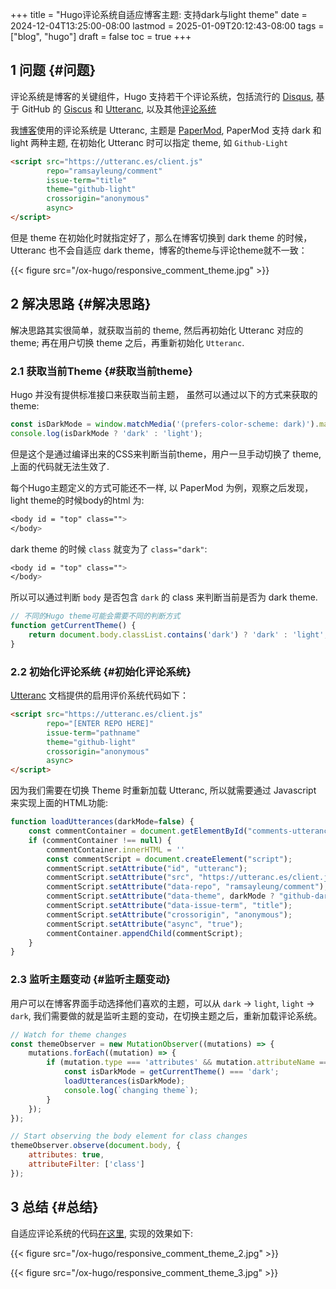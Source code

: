 +++
title = "Hugo评论系统自适应博客主题: 支持dark与light theme"
date = 2024-12-04T13:25:00-08:00
lastmod = 2025-01-09T20:12:43-08:00
tags = ["blog", "hugo"]
draft = false
toc = true
+++

## <span class="section-num">1</span> 问题 {#问题}

评论系统是博客的关键组件，Hugo 支持若干个评论系统，包括流行的 [Disqus](https://disqus.com/), 基于 GitHub 的 [Giscus](https://giscus.app) 和 [Utteranc](https://utteranc.es/), 以及其他[评论系统](https://gohugo.io/content-management/comments/)

我[博客](https://ramsayleung.github.io/)使用的评论系统是 Utteranc, 主题是 [PaperMod](https://github.com/adityatelange/hugo-PaperMod/), PaperMod 支持 dark 和 light 两种主题, 在初始化 Utteranc 时可以指定 theme, 如 `Github-Light`

```html
<script src="https://utteranc.es/client.js"
        repo="ramsayleung/comment"
        issue-term="title"
        theme="github-light"
        crossorigin="anonymous"
        async>
</script>
```

但是 theme 在初始化时就指定好了，那么在博客切换到 dark theme 的时候， Utteranc 也不会自适应 dark theme，博客的theme与评论theme就不一致：

{{< figure src="/ox-hugo/responsive_comment_theme.jpg" >}}


## <span class="section-num">2</span> 解决思路 {#解决思路}

解决思路其实很简单，就获取当前的 theme, 然后再初始化 Utteranc 对应的 theme; 再在用户切换 theme 之后，再重新初始化 `Utteranc`.


### <span class="section-num">2.1</span> 获取当前Theme {#获取当前theme}

Hugo 并没有提供标准接口来获取当前主题， 虽然可以通过以下的方式来获取的 theme:

```js
const isDarkMode = window.matchMedia('(prefers-color-scheme: dark)').matches;
console.log(isDarkMode ? 'dark' : 'light');
```

但是这个是通过编译出来的CSS来判断当前theme，用户一旦手动切换了 theme, 上面的代码就无法生效了.

每个Hugo主题定义的方式可能还不一样, 以 PaperMod 为例，观察之后发现，light theme的时候body的html 为:

```css
<body id = "top" class="">
</body>
```

dark theme 的时候 `class` 就变为了 `class="dark"`:

```css
<body id = "top" class="">
</body>
```

所以可以通过判断 `body` 是否包含 `dark` 的 class 来判断当前是否为 dark theme.

```js
// 不同的Hugo theme可能会需要不同的判断方式
function getCurrentTheme() {
    return document.body.classList.contains('dark') ? 'dark' : 'light';
}
```


### <span class="section-num">2.2</span> 初始化评论系统 {#初始化评论系统}

[Utteranc](https://utteranc.es/) 文档提供的启用评价系统代码如下：

```html
<script src="https://utteranc.es/client.js"
        repo="[ENTER REPO HERE]"
        issue-term="pathname"
        theme="github-light"
        crossorigin="anonymous"
        async>
</script>
```

因为我们需要在切换 Theme 时重新加载 Utteranc, 所以就需要通过 Javascript 来实现上面的HTML功能:

```js
function loadUtterances(darkMode=false) {
    const commentContainer = document.getElementById("comments-utteranc");
    if (commentContainer !== null) {
        commentContainer.innerHTML = ''
        const commentScript = document.createElement("script");
        commentScript.setAttribute("id", "utteranc");
        commentScript.setAttribute("src", "https://utteranc.es/client.js");
        commentScript.setAttribute("data-repo", "ramsayleung/comment");
        commentScript.setAttribute("data-theme", darkMode ? "github-dark" : "github-light");
        commentScript.setAttribute("data-issue-term", "title");
        commentScript.setAttribute("crossorigin", "anonymous");
        commentScript.setAttribute("async", "true");
        commentContainer.appendChild(commentScript);
    }
}
```


### <span class="section-num">2.3</span> 监听主题变动 {#监听主题变动}

用户可以在博客界面手动选择他们喜欢的主题，可以从 `dark` -&gt; `light`, `light` -&gt; `dark`, 我们需要做的就是监听主题的变动，在切换主题之后，重新加载评论系统。

```js
// Watch for theme changes
const themeObserver = new MutationObserver((mutations) => {
    mutations.forEach((mutation) => {
        if (mutation.type === 'attributes' && mutation.attributeName === 'class') {
            const isDarkMode = getCurrentTheme() === 'dark';
            loadUtterances(isDarkMode);
            console.log(`changing theme`);
        }
    });
});

// Start observing the body element for class changes
themeObserver.observe(document.body, {
    attributes: true,
    attributeFilter: ['class']
});
```


## <span class="section-num">3</span> 总结 {#总结}

自适应评论系统的代码[在这里](https://github.com/ramsayleung/ramsayleung.github.io/blob/master/layouts/partials/comments.html), 实现的效果如下:

{{< figure src="/ox-hugo/responsive_comment_theme_2.jpg" >}}

{{< figure src="/ox-hugo/responsive_comment_theme_3.jpg" >}}
